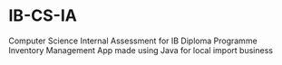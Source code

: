 # IB-CS-IA
Computer Science Internal Assessment for IB Diploma Programme
Inventory Management App made using Java for local import business
